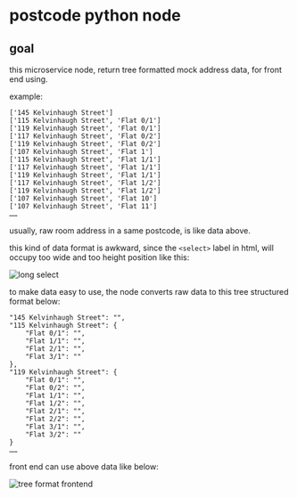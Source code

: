 # postcode python node

## goal

this microservice node, return tree formatted mock address data, for front end using.

example:

```
['145 Kelvinhaugh Street']
['115 Kelvinhaugh Street', 'Flat 0/1']
['119 Kelvinhaugh Street', 'Flat 0/1']
['117 Kelvinhaugh Street', 'Flat 0/2']
['119 Kelvinhaugh Street', 'Flat 0/2']
['107 Kelvinhaugh Street', 'Flat 1']
['115 Kelvinhaugh Street', 'Flat 1/1']
['117 Kelvinhaugh Street', 'Flat 1/1']
['119 Kelvinhaugh Street', 'Flat 1/1']
['117 Kelvinhaugh Street', 'Flat 1/2']
['119 Kelvinhaugh Street', 'Flat 1/2']
['107 Kelvinhaugh Street', 'Flat 10']
['107 Kelvinhaugh Street', 'Flat 11']
……
```

usually, raw room address in a same postcode, is like data above.

this kind of data format is awkward, since the `<select>` label
in html, will occupy too wide and too height position like this:

![long select](https://user-images.githubusercontent.com/37706103/214199075-6eb598db-2171-4a56-ae8d-bc07ab5be21e.gif)


to make data easy to use, the node converts raw data to this tree structured format below:

```
"145 Kelvinhaugh Street": "",
"115 Kelvinhaugh Street": {
    "Flat 0/1": "",
    "Flat 1/1": "",
    "Flat 2/1": "",
    "Flat 3/1": ""
},
"119 Kelvinhaugh Street": {
    "Flat 0/1": "",
    "Flat 0/2": "",
    "Flat 1/1": "",
    "Flat 1/2": "",
    "Flat 2/1": "",
    "Flat 2/2": "",
    "Flat 3/1": "",
    "Flat 3/2": ""
}
……
```

front end can use above data like below:

![tree format frontend](https://user-images.githubusercontent.com/37706103/214199063-3596f275-5222-47fb-ad79-ddaf7edd211c.gif)

